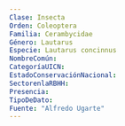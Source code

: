 ```yaml
---
Clase: Insecta
Orden: Coleoptera
Familia: Cerambycidae
Género: Lautarus
Especie: Lautarus concinnus
NombreComún: 
CategoríaUICN: 
EstadoConservaciónNacional: 
SectorenlaRBHH: 
Presencia: 
TipoDeDato: 
Fuente: "Alfredo Ugarte"
---
```

